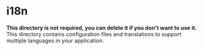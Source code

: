 # i18n

**This directory is not required, you can delete it if you don't want to use it.**
This directory contains configuration files and translations to support multiple languages in your application.
